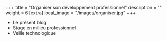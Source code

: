 +++
title = "Organiser son développement professionnel"
description = ""
weight = 6
[extra]
local_image = "/images/organiser.jpg"
+++
- Le présent blog
- Stage en milieu professionnel
- Veille technologique
